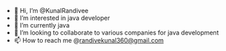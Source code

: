 - 👋 Hi, I’m @KunalRandivee
- 👀 I’m interested in java developer
- 🌱 I’m currently java
- 💞️ I’m looking to collaborate to various companies for java development
- 📫 How to reach me @randivekunal360@gmail.com

<!---
KunalRandivee/KunalRandivee is a ✨ special ✨ repository because its `README.md` (this file) appears on your GitHub profile.
You can click the Preview link to take a look at your changes.
--->
